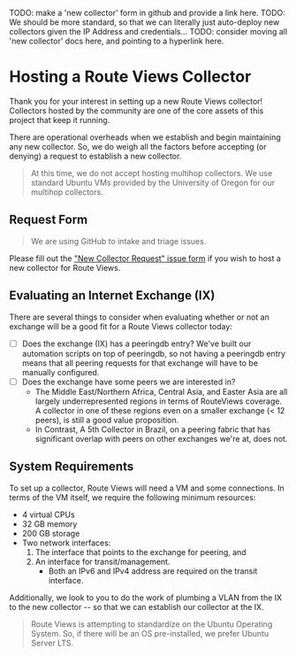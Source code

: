 

TODO: make a 'new collector' form in github and provide a link here.
TODO: We should be more standard, so that we can literally just auto-deploy new collectors given the IP Address and credentials...
TODO: consider moving all 'new collector' docs here, and pointing to a hyperlink here.

# Hosting a Route Views Collector

Thank you for your interest in setting up a new Route Views collector!
Collectors hosted by the community are one of the core assets of this project that keep it running.

There are operational overheads when we establish and begin maintaining any new collector.
So, we do weigh all the factors before accepting (or denying) a request to establish a new collector.

> At this time, we do not accept hosting multihop collectors.
> We use standard Ubuntu VMs provided by the University of Oregon for our multihop collectors.

## Request Form

> We are using GitHub to intake and triage issues.

Please fill out the ["New Collector Request" issue form](https://github.com/routeviews/issues/issues/new?assignees=&labels=collector%28s%29&template=new-collector.yml&title=New+Collector) if you wish to host a new collector for Route Views.

## Evaluating an Internet Exchange (IX)

There are several things to consider when evaluating whether or not an exchange will be a good fit for a Route Views collector today:

- [ ] Does the exchange (IX) has a peeringdb entry?
  We've built our automation scripts on top of peeringdb, so not having a peeringdb entry means that all peering requests for that exchange will have to be manually configured.
- [ ] Does the exchange have some peers we are interested in?
  * The Middle East/Northern Africa, Central Asia, and Easter Asia are all largely underrepresented regions in terms of RouteViews coverage. A collector in one of these regions even on a smaller exchange (< 12 peers), is still a good value proposition. 
  * In Contrast, A 5th Collector in Brazil, on a peering fabric that has significant overlap with peers on other exchanges we're at, does not.

## System Requirements

To set up a collector, Route Views will need a VM and some connections. 
In terms of the VM itself, we require the following minimum resources:

* 4 virtual CPUs
* 32 GB memory
* 200 GB storage 
* Two network interfaces:
  1. The interface that points to the exchange for peering, and 
  2. An interface for transit/management. 
     * Both an IPv6 and IPv4 address are required on the transit interface.

Additionally, we look to you to do the work of plumbing a VLAN from the IX to the new collector -- so that we can establish our collector at the IX.

> Route Views is attempting to standardize on the Ubuntu Operating System.
> So, if there will be an OS pre-installed, we prefer Ubuntu Server LTS.
